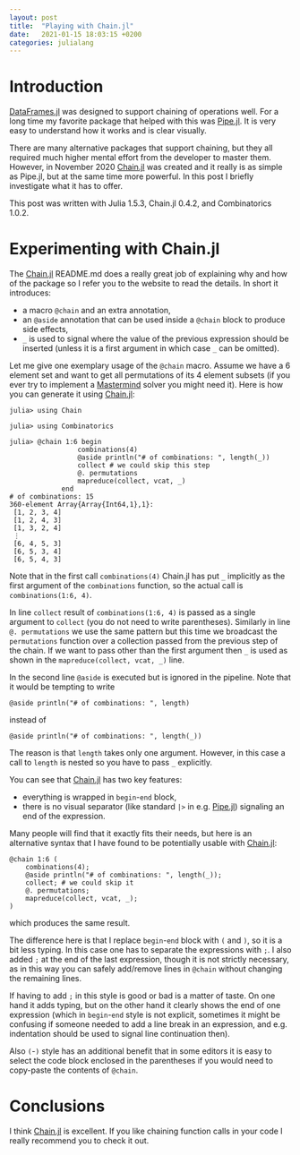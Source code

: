 ```yaml
---
layout: post
title:  "Playing with Chain.jl"
date:   2021-01-15 18:03:15 +0200
categories: julialang
---
```


# Introduction

[DataFrames.jl][df] was designed to support chaining of operations well.
For a long time my favorite package that helped with this was [Pipe.jl][pipe].
It is very easy to understand how it works and is clear visually.

There are many alternative packages that support chaining, but they all required
much higher mental effort from the developer to master them. However, in
November 2020 [Chain.jl][chain] was created and it really is as simple as
Pipe.jl, but at the same time more powerful. In this post I briefly investigate
what it has to offer.

This post was written with Julia 1.5.3, Chain.jl 0.4.2, and Combinatorics 1.0.2.

# Experimenting with Chain.jl

The [Chain.jl][chain] README.md does a really great job of explaining why and
how of the package so I refer you to the website to read the details. In short
it introduces:

* a macro `@chain` and an extra annotation,
* an `@aside` annotation that can be used inside a `@chain` block to produce
  side effects,
* `_` is used to signal where the value of the previous expression should be
  inserted (unless it is a first argument in which case `_` can be omitted).

Let me give one exemplary usage of the `@chain` macro. Assume we have a 6
element set and want to get all permutations of its 4 element subsets (if you
ever try to implement a [Mastermind][mastermind] solver you might need it).
Here is how you can generate it using [Chain.jl][chain]:

```
julia> using Chain

julia> using Combinatorics

julia> @chain 1:6 begin
                 combinations(4)
                 @aside println("# of combinations: ", length(_))
                 collect # we could skip this step
                 @. permutations
                 mapreduce(collect, vcat, _)
             end
# of combinations: 15
360-element Array{Array{Int64,1},1}:
 [1, 2, 3, 4]
 [1, 2, 4, 3]
 [1, 3, 2, 4]
 ⋮
 [6, 4, 5, 3]
 [6, 5, 3, 4]
 [6, 5, 4, 3]
```

Note that in the first call `combinations(4)` Chain.jl has put `_` implicitly
as the first argument of the `combinations` function, so the actual call is
`combinations(1:6, 4)`.

In line `collect` result of `combinations(1:6, 4)` is passed as a single
argument to `collect` (you do not need to write parentheses). Similarly in line
`@. permutations` we use the same pattern but this time we broadcast the
`permutations` function over a collection passed from the previous step of the
chain. If we want to pass other than the first argument then `_` is used as
shown in the `mapreduce(collect, vcat, _)` line.

In the second line `@aside` is executed but is ignored in the pipeline. Note
that it would be tempting to write
```
@aside println("# of combinations: ", length)
```
instead of
```
@aside println("# of combinations: ", length(_))
```
The reason is that `length` takes only one argument. However, in this case a
call to `length` is nested so you have to pass `_` explicitly.

You can see that [Chain.jl][chain] has two key features:

* everything is wrapped in `begin`-`end` block,
* there is no visual separator (like standard `|>` in e.g. [Pipe.jl][pipe])
  signaling an end of the expression.

Many people will find that it exactly fits their needs, but here is an
alternative syntax that I have found to be potentially usable with
[Chain.jl][chain]:

```
@chain 1:6 (
    combinations(4);
    @aside println("# of combinations: ", length(_));
    collect; # we could skip it
    @. permutations;
    mapreduce(collect, vcat, _);
)
```

which produces the same result.

The difference here is that I replace `begin`-`end` block with `(` and `)`, so
it is a bit less typing. In this case one has to separate the expressions with
`;`. I also added `;` at the end of the last expression, though it is not
strictly necessary, as in this way you can safely add/remove lines in `@chain`
without changing the remaining lines.

If having to add `;` in this style is good or bad is a matter of taste. On one
hand it adds typing, but on the other hand it clearly shows the end of one
expression (which in `begin`-`end` style is not explicit, sometimes it might
be confusing if someone needed to add a line break in an expression, and e.g.
indentation should be used to signal line continuation then).

Also `(`-`)` style has an additional benefit that in some editors it is easy to
select the code block enclosed in the parentheses if you would need to
copy-paste the contents of `@chain`.

# Conclusions

I think [Chain.jl][chain] is excellent. If you like chaining function calls in
your code I really recommend you to check it out.

[pipe]: https://github.com/oxinabox/Pipe.jl
[chain]: https://github.com/jkrumbiegel/Chain.jl
[df]: https://github.com/JuliaData/DataFrames.jl
[mastermind]: https://en.wikipedia.org/wiki/Mastermind_(board_game)
